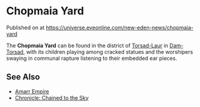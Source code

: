 # Chopmaia Yard
Published on  at https://universe.eveonline.com/new-eden-news/chopmaia-yard

The **Chopmaia Yard** can be found in the district of [Torsad-Laur](2w4NAgugzCIUNDLfeIk0C8) in [Dam-Torsad](UI6KVmdCZ0H42EvHijFVZ), with its children playing among cracked statues and the worshipers swaying in communal rapture listening to their embedded ear pieces.

See Also
--------
-   [Amarr Empire](6BPFRy27fN4LnYlIyzvEwo)
-   [Chronicle: Chained to the Sky](5dHoDzuRHMPK92LU582mIQ)
